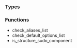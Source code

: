 ### Types
### Functions

- check_aliases_list
- check_default_options_list
- is_structure_sudo_component